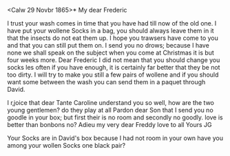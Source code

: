  <Calw 29 Novbr 1865>*
My dear Frederic

I trust your wash comes in time that you have had till now of the old one. I have put your wollene Socks in a bag, you should always leave them in it that the insects do not eat them up. I hope you trawsers have come to you and that you can still put them on. I send you no drows; because I have none we shall speak on the subject when you come at Christmas it is but four weeks more. Dear Frederic I did not mean that you should change you socks les often if you have enough, it is certainly far better that they be not too dirty. I will try to make you still a few pairs of wollene and if you should want some between the wash you can send them in a paquet through David.

I r‚joice that dear Tante Caroline understand you so well, how are the two young gentlemen? do they play at all Pardon dear Son that I send you no goodle in your box; but first their is no room and secondly no goodly. love is better than bonbons no? Adieu my very dear Freddy love to all  Yours JG

Your Socks are in David's box because I had not room in your own 
have you among your wollen Socks one black pair?
